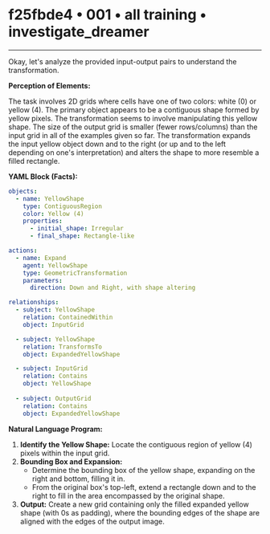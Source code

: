 # f25fbde4 • 001 • all training • investigate_dreamer

---
Okay, let's analyze the provided input-output pairs to understand the transformation.

**Perception of Elements:**

The task involves 2D grids where cells have one of two colors: white (0) or yellow (4). The primary object appears to be a contiguous shape formed by yellow pixels. The transformation seems to involve manipulating this yellow shape. The size of the output grid is smaller (fewer rows/columns) than the input grid in all of the examples given so far. The transformation expands the input yellow object down and to the right (or up and to the left depending on one's interpretation) and alters the shape to more resemble a filled rectangle.

**YAML Block (Facts):**



```yaml
objects:
  - name: YellowShape
    type: ContiguousRegion
    color: Yellow (4)
    properties:
      - initial_shape: Irregular
      - final_shape: Rectangle-like

actions:
  - name: Expand
    agent: YellowShape
    type: GeometricTransformation
    parameters:
      direction: Down and Right, with shape altering

relationships:
  - subject: YellowShape
    relation: ContainedWithin
    object: InputGrid

  - subject: YellowShape
    relation: TransformsTo
    object: ExpandedYellowShape

  - subject: InputGrid
    relation: Contains
    object: YellowShape
  
  - subject: OutputGrid
    relation: Contains
    object: ExpandedYellowShape
```



**Natural Language Program:**

1.  **Identify the Yellow Shape:** Locate the contiguous region of yellow (4) pixels within the input grid.
2.  **Bounding Box and Expansion:**
    -   Determine the bounding box of the yellow shape, expanding on the right and bottom, filling it in.
    -   From the original box's top-left, extend a rectangle down and to the
        right to fill in the area encompassed by the original shape.
3.  **Output:** Create a new grid containing only the filled expanded yellow shape (with 0s as padding), where the bounding edges of the shape are aligned with the edges of the output image.


